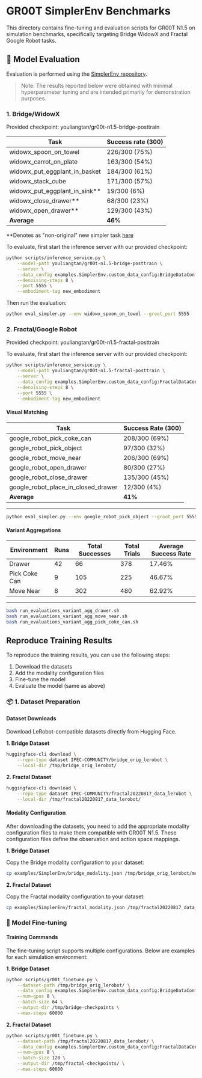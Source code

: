 # GR00T SimplerEnv Benchmarks

This directory contains fine-tuning and evaluation scripts for GR00T N1.5 on simulation benchmarks, specifically targeting Bridge WidowX and Fractal Google Robot tasks.


## 🎯 Model Evaluation

Evaluation is performed using the [SimplerEnv repository](https://github.com/youliangtan/SimplerEnv/tree/main).

> Note: The results reported below were obtained with minimal hyperparameter tuning and are intended primarily for demonstration purposes. 

### 1. Bridge/WidowX

Provided checkpoint: youliangtan/gr00t-n1.5-bridge-posttrain 

| Task                              | Success rate (300) |
| --------------------------------- | ------------------ |
| widowx\_spoon\_on\_towel          | 226/300 (75%)      |
| widowx\_carrot\_on\_plate         | 163/300 (54%)      |
| widowx\_put\_eggplant\_in\_basket | 184/300 (61%)      |
| widowx\_stack\_cube               | 171/300 (57%)      |
| widowx\_put\_eggplant\_in\_sink** | 19/300 (6%)        |
| widowx\_close\_drawer**           | 68/300 (23%)       |
| widowx\_open\_drawer**            | 129/300 (43%)      |
| **Average**                       | **46%**            |

**Denotes as "non-original" new simpler task [here](https://github.com/youliangtan/SimplerEnv)

To evaluate, first start the inference server with our provided checkpoint:
```bash
python scripts/inference_service.py \
    --model-path youliangtan/gr00t-n1.5-bridge-posttrain \
    --server \
    --data_config examples.SimplerEnv.custom_data_config:BridgeDataConfig \
    --denoising-steps 8 \
    --port 5555 \
    --embodiment-tag new_embodiment
```

Then run the evaluation:
```bash
python eval_simpler.py --env widowx_spoon_on_towel --groot_port 5555
```

### 2. Fractal/Google Robot

Provided checkpoint: youliangtan/gr00t-n1.5-fractal-posttrain

To evaluate, first start the inference server with our provided checkpoint:
```bash
python scripts/inference_service.py \
    --model-path youliangtan/gr00t-n1.5-fractal-posttrain \
    --server \
    --data_config examples.SimplerEnv.custom_data_config:FractalDataConfig \
    --denoising-steps 8 \
    --port 5555 \
    --embodiment-tag new_embodiment
```

#### Visual Matching
| Task                                     | Success Rate (300) |
| ---------------------------------------- | ------------------ |
| google\_robot\_pick\_coke\_can           | 208/300 (69%)      |
| google\_robot\_pick\_object              | 97/300 (32%)       |
| google\_robot\_move\_near                | 206/300 (69%)      |
| google\_robot\_open\_drawer              | 80/300 (27%)       |
| google\_robot\_close\_drawer             | 135/300 (45%)      |
| google\_robot\_place\_in\_closed\_drawer | 12/300 (4%)        |
| **Average**                              | **41%**            |
----

```bash
python eval_simpler.py --env google_robot_pick_object --groot_port 5555
```

#### Variant Aggregations
| Environment   | Runs | Total Successes | Total Trials | Average Success Rate |
|---------------|------|-----------------|--------------|-----------------------|
| Drawer        | 42   | 66              | 378          | 17.46%               |
| Pick Coke Can | 9    | 105             | 225          | 46.67%               |
| Move Near     | 8    | 302             | 480          | 62.92%               |

----

```bash
bash run_evaluations_variant_agg_drawer.sh
bash run_evaluations_variant_agg_move_near.sh
bash run_evaluations_variant_agg_pick_coke_can.sh
```

## Reproduce Training Results

To reproduce the training results, you can use the following steps:
1. Download the datasets
2. Add the modality configuration files
3. Fine-tune the model
4. Evaluate the model (same as above)

### 📦 1. Dataset Preparation

#### Dataset Downloads
Download LeRobot-compatible datasets directly from Hugging Face.

**1. Bridge Dataset**

```bash
huggingface-cli download \
    --repo-type dataset IPEC-COMMUNITY/bridge_orig_lerobot \
    --local-dir /tmp/bridge_orig_lerobot/
```

**2. Fractal Dataset**

```bash
huggingface-cli download \
    --repo-type dataset IPEC-COMMUNITY/fractal20220817_data_lerobot \
    --local-dir /tmp/fractal20220817_data_lerobot/
```

#### Modality Configuration

After downloading the datasets, you need to add the appropriate modality configuration files to make them compatible with GR00T N1.5. These configuration files define the observation and action space mappings.

**1. Bridge Dataset**

Copy the Bridge modality configuration to your dataset:
```bash
cp examples/SimplerEnv/bridge_modality.json /tmp/bridge_orig_lerobot/meta/modality.json
```

**2. Fractal Dataset**

Copy the Fractal modality configuration to your dataset:
```bash
cp examples/SimplerEnv/fractal_modality.json /tmp/fractal20220817_data_lerobot/meta/modality.json
```


### 🚀 Model Fine-tuning

#### Training Commands

The fine-tuning script supports multiple configurations. Below are examples for each simulation environment:

**1. Bridge Dataset**

```bash
python scripts/gr00t_finetune.py \
    --dataset-path /tmp/bridge_orig_lerobot/ \
    --data_config examples.SimplerEnv.custom_data_config:BridgeDataConfig \
    --num-gpus 8 \
    --batch-size 64 \
    --output-dir /tmp/bridge-checkpoints \
    --max-steps 60000
```

**2. Fractal Dataset**

```bash
python scripts/gr00t_finetune.py \
    --dataset-path /tmp/fractal20220817_data_lerobot/ \
    --data_config examples.SimplerEnv.custom_data_config:FractalDataConfig \
    --num-gpus 8 \
    --batch-size 128 \
    --output-dir /tmp/fractal-checkpoints/ \
    --max-steps 60000
```